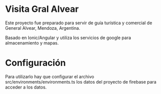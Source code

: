 # Visita Gral Alvear
Este proyecto fue preparado para servir de guía turística y comercial de General Alvear, Mendoza, Argentina.

Basado en Ionic/Angular y utiliza los servicios de google para almacenamiento y mapas.

# Configuración
Para utilizarlo hay que configurar el archivo src/environments/environments.ts los datos del proyecto de firebase para acceder a los datos.
